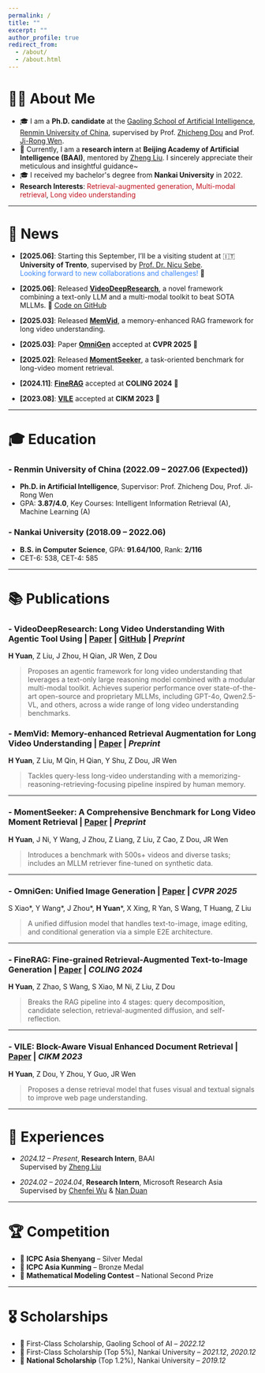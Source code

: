 ```yaml
---
permalink: /
title: ""
excerpt: ""
author_profile: true
redirect_from: 
  - /about/
  - /about.html
---
```


<span class='anchor' id='about-me'></span>

# 💃🏻 About Me

- 🎓 I am a **Ph.D. candidate** at the [Gaoling School of Artificial Intelligence](https://ai.ruc.edu.cn/), [Renmin University of China](https://www.ruc.edu.cn/), supervised by Prof. [Zhicheng Dou](http://playbigdata.ruc.edu.cn/dou) and Prof. [Ji-Rong Wen](https://scholar.google.com/citations?user=tbxCHJgAAAAJ).  
- 🔬 Currently, I am a **research intern** at **Beijing Academy of Artificial Intelligence (BAAI)**, mentored by [Zheng Liu](https://zhengliu101.github.io/). I sincerely appreciate their meticulous and insightful guidance~ 
- 🎓 I received my bachelor's degree from **Nankai University** in 2022.  
-  **Research Interests**: <span style="color:#c1121f">Retrieval-augmented generation</span>, <span style="color:#c1121f">Multi-modal retrieval</span>, <span style="color:#c1121f">Long video understanding</span>  

---

# 📢 News

- **[2025.06]**: Starting this September, I’ll be a visiting student at 🇮🇹**University of Trento**, supervised by [Prof. Dr. Nicu Sebe](https://disi.unitn.it/~sebe/).  
  <span style="color:#3a86ff">Looking forward to new collaborations and challenges!</span> 🚀

- **[2025.06]**: Released [**VideoDeepResearch**](https://arxiv.org/pdf/2506.10821), a novel framework combining a text-only LLM and a multi-modal toolkit to beat SOTA MLLMs.  🔗 [Code on GitHub](https://github.com/yhy-2000/VideoDeepResearch)

- **[2025.03]**: Released [**MemVid**](https://arxiv.org/abs/2503.09149), a memory-enhanced RAG framework for long video understanding.

- **[2025.03]**: Paper [**OmniGen**](https://arxiv.org/abs/2409.11340) accepted at **CVPR 2025** 🎉

- **[2025.02]**: Released [**MomentSeeker**](https://arxiv.org/abs/2502.12558), a task-oriented benchmark for long-video moment retrieval.

- **[2024.11]**: [**FineRAG**](https://aclanthology.org/2025.coling-main.741/) accepted at **COLING 2024** 🥳

- **[2023.08]**: [**VILE**](https://dl.acm.org/doi/10.1145/3583780.3615107) accepted at **CIKM 2023** 🥳

---

# 🎓 Education

### - Renmin University of China  (2022.09 – 2027.06 (Expected)) 
- **Ph.D. in Artificial Intelligence**, Supervisor: Prof. Zhicheng Dou, Prof. Ji-Rong Wen  
- GPA: **3.87/4.0**, Key Courses: Intelligent Information Retrieval (A), Machine Learning (A)

###  - Nankai University  (2018.09 – 2022.06) 
- **B.S. in Computer Science**, GPA: **91.64/100**, Rank: **2/116**
- CET-6: 538, CET-4: 585

---

# 📚 Publications


### - **VideoDeepResearch: Long Video Understanding With Agentic Tool Using** | [Paper]([https://arxiv.org/abs/2503.09149](https://arxiv.org/pdf/2506.10821)) | [GitHub](https://github.com/yhy-2000/VideoDeepResearch) | *Preprint*

**H Yuan**, Z Liu, J Zhou, H Qian, JR Wen, Z Dou

> Proposes an agentic framework for long video understanding that leverages a text-only large reasoning model combined with a modular multi-modal toolkit. Achieves superior performance over state-of-the-art open-source and proprietary MLLMs, including GPT-4o, Qwen2.5-VL, and others, across a wide range of long video understanding benchmarks.


### - **MemVid: Memory-enhanced Retrieval Augmentation for Long Video Understanding**  | [Paper](https://arxiv.org/abs/2503.09149) | *Preprint*
**H Yuan**, Z Liu, M Qin, H Qian, Y Shu, Z Dou, JR Wen  
> Tackles query-less long-video understanding with a memorizing-reasoning-retrieving-focusing pipeline inspired by human memory.

---

### - **MomentSeeker: A Comprehensive Benchmark for Long Video Moment Retrieval**  | [Paper](https://arxiv.org/abs/2502.12558) | *Preprint*
**H Yuan**, J Ni, Y Wang, J Zhou, Z Liang, Z Liu, Z Cao, Z Dou, JR Wen  
> Introduces a benchmark with 500s+ videos and diverse tasks; includes an MLLM retriever fine-tuned on synthetic data.

---

### - **OmniGen: Unified Image Generation**  | [Paper](https://arxiv.org/abs/2409.11340) | *CVPR 2025*  
S Xiao*, Y Wang*, J Zhou*, **H Yuan***, X Xing, R Yan, S Wang, T Huang, Z Liu  
> A unified diffusion model that handles text-to-image, image editing, and conditional generation via a simple E2E architecture.

---

### - **FineRAG: Fine-grained Retrieval-Augmented Text-to-Image Generation**  | [Paper](https://aclanthology.org/2025.coling-main.741/) | *COLING 2024*  
**H Yuan**, Z Zhao, S Wang, S Xiao, M Ni, Z Liu, Z Dou  
> Breaks the RAG pipeline into 4 stages: query decomposition, candidate selection, retrieval-augmented diffusion, and self-reflection.

---

### - **VILE: Block-Aware Visual Enhanced Document Retrieval** | [Paper](https://dl.acm.org/doi/10.1145/3583780.3615107) | *CIKM 2023*  
**H Yuan**, Z Dou, Y Zhou, Y Guo, JR Wen  
> Proposes a dense retrieval model that fuses visual and textual signals to improve web page understanding.

---

# 💼 Experiences

- *2024.12 – Present*, **Research Intern**, BAAI  
  Supervised by [Zheng Liu](https://zhengliu101.github.io/)

- *2024.02 – 2024.04*, **Research Intern**, Microsoft Research Asia  
  Supervised by [Chenfei Wu](https://chenfei-wu.github.io/) & [Nan Duan](https://nanduan.github.io/)  

---

# 🏆 Competition

- 🥈 **ICPC Asia Shenyang** – Silver Medal  
- 🥉 **ICPC Asia Kunming** – Bronze Medal  
- 🥈 **Mathematical Modeling Contest** – National Second Prize

---

# 🎖 Scholarships

- 🥇 First-Class Scholarship, Gaoling School of AI – *2022.12*  
- 🥇 First-Class Scholarship (Top 5%), Nankai University – *2021.12*, *2020.12*  
- 🏅 **National Scholarship** (Top 1.2%), Nankai University – *2019.12*

